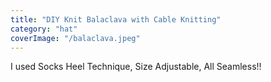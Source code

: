 ```yaml
---
title: "DIY Knit Balaclava with Cable Knitting"
category: "hat"
coverImage: "/balaclava.jpeg"
---
```

I used Socks Heel Technique, Size Adjustable, All Seamless!!